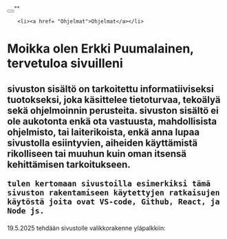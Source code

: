 
<html>
<head><!-- määrittelee sivuston rakenteen, ja metatiedot tärkeää selaimelle ja hakukoneille-->
  <meta charset="UTF-8"> <!--määritelee merkistön Ä ja Ö toimii-->
  <meta name="viewport" content="width=device-width, initial-scale=1.0"> <!--ohjaa miten sivusto skaalataan eri laitteilla (responsiivisuus)-->
  <title>Erkki Puumalainen</title> <!--nimi joka näkyy välilehdessä, ja hakutulosten otsikoissa-->
  <link rel="stylesheet" href="/kotisivut/styles.css"> <!--määrittää mistä tyylitiedostosta hetaan linkki sivuston ulkoasuun-->
</head>

<body> <!--Käyttäjälle näkyvä osa:: Otsikot h1,h2, Kappaleet: p,  kuvat, listat napit ja lomakkeet sekä div elementit-->
<header><!--yläpalkki sivustoolle kirjoitetaan bosyn sisälle koska näkyvä elementti-->



</header>
<div class="yläpalkki">
<button class="menu-toggle"onclick="ToogleMenu"()></button>""</button>
  <div class="navigointipalkki">
    <ul id="nav-list">

    <li><a href= "Ohjelmat">Ohjelmat</a></li>



</div>
</div>
</ul>
</header>

  <h1>Moikka olen Erkki Puumalainen, tervetuloa sivuilleni</h1>
  <h2>sivuston sisältö on tarkoitettu informatiiviseksi tuotokseksi, joka käsittelee tietoturvaa, tekoälyä sekä ohjelmoinnin perusteita.
    sivuston sisältö ei ole aukotonta enkä ota vastuusta, mahdollisista ohjelmisto, tai laiterikoista, enkä anna lupaa sivustolla esiintyvien,
    aiheiden käyttämistä rikolliseen tai muuhun kuin oman itsensä kehittämisen tarkoitukseen. 

    tulen kertomaan sivustoilla esimerkiksi tämä sivuston rakentamiseen käytettyjen ratkaisujen käytöstä joita ovat VS-code, Github, React, ja Node js.
    
  </h2>
  <p> 19.5.2025 tehdään sivustolle valikkorakenne yläpalkkiin:</p> 
</body>
</html>
